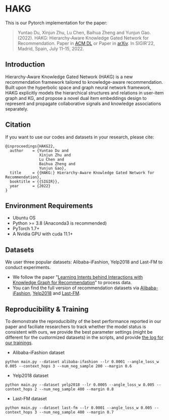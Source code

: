 # HAKG

This is our Pytorch implementation for the paper:

> Yuntao Du, Xinjun Zhu, Lu Chen, Baihua Zheng and Yunjun Gao. (2022). HAKG: Hierarchy-Aware Knowledge Gated Network for Recommendation. Paper in [ACM DL]() or Paper in [arXiv](https://arxiv.org/abs/2204.04959). In SIGIR'22, Madrid, Spain, July 11–15, 2022.

## Introduction

Hierarchy-Aware Knowledge Gated Network (HAKG) is a new recommendation framework tailored to knowledge-aware recommendation. Built upon the hyperbolic space and graph neural network framework, HAKG explicitly models the hierarchical structures and relations in user-item graph and KG, and propose a novel dual item embeddings design to represent and propagate collaborative signals and knowledge associations separately.

## Citation

If you want to use our codes and datasets in your research, please cite:

```
@inproceedings{HAKG22,
  author    = {Yuntao Du and
               Xinjun Zhu and
               Lu Chen and
               Baihua Zheng and 
               Yunjun Gao},
  title     = {{HAKG:} Hierarchy-Aware Knowledge Gated Network for Recommendation},
  booktitle = {{SIGIR}},
  year      = {2022}
}
```

## Environment Requirements

- Ubuntu OS
- Python >= 3.8 (Anaconda3 is recommended)
- PyTorch 1.7+
- A Nvidia GPU with cuda 11.1+

## Datasets

We user three popular datasets: Alibaba-iFashion, Yelp2018 and Last-FM to conduct experiments.
* We follow the paper "[Learning Intents behind Interactions with Knowledge Graph for Recommendation]()" to process data.
* You can find the full version of recommendation datasets via [Alibaba-iFashion](https://github.com/wenyuer/POG), [Yelp2018](https://www.heywhale.com/mw/dataset/5ecbc342fac16e0036ec41a0) and [Last-FM](http://www.cp.jku.at/datasets/LFM-1b/).

## Reproducibility & Training

To demonstrate the reproducibility of the best performance reported in our paper and faciliate researchers to track whether the model status is consistent with ours, we provide the best parameter settings (might be different for the custormized datasets) in the scripts, and provide [the log for our trainings](./result/).

- Alibaba-iFashion dataset
```shell
python main.py --dataset alibaba-ifashion --lr 0.0001 --angle_loss_w 0.005 --context_hops 3 --num_neg_sample 200 --margin 0.6
```

- Yelp2018 dataset
```shell
python main.py --dataset yelp2018 --lr 0.0005 --angle_loss_w 0.005 --context_hops 2 --num_neg_sample 400 --margin 0.8
```

- Last-FM dataset
```shell
python main.py --dataset last-fm --lr 0.0001 --angle_loss_w 0.005 --context_hops 3 --num_neg_sample 400 --margin 0.7
```
